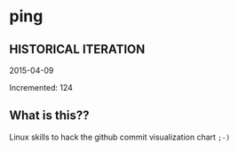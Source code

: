 # ping

## HISTORICAL ITERATION
2015-04-09

Incremented: 124

## What is this?? 
Linux skills to hack the github commit visualization chart `;-)`

